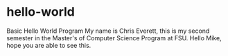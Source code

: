 # hello-world
Basic Hello World Program
My name is Chris Everett, this is my second semester in the Master's of Computer Science Program at FSU. 
Hello Mike, hope you are able to see this.
